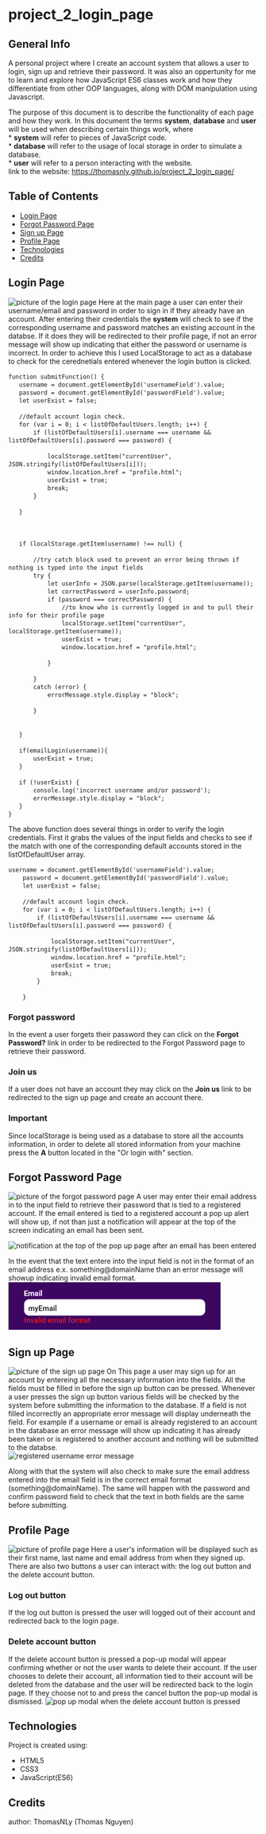 # project_2_login_page
## General Info
A personal project where I create an account system that allows a user to login, sign up and retrieve their password. It was also an oppertunity for me to learn and explore how JavaScript ES6 classes work and how they differentiate from other OOP languages, along with DOM manipulation using Javascript.

The purpose of this document is to describe the functionality of each page and how they work. In this document the terms **system**, **database**  and **user** will be used when describing certain things work, where 
<br>\* **system** will refer to pieces of JavaScript code. 
<br>\* **database** will refer to the usage of local storage in order to simulate a database.
<br>\* **user** will refer to a person interacting with the website.
<br>link to the website: https://thomasnly.github.io/project_2_login_page/

## Table of Contents
+ [Login Page](#login-page)
+ [Forgot Password Page](#forgot-password-page)
+ [Sign up Page](#sign-up-page)
+ [Profile Page](#profile-page)
+ [Technologies](#technologies)
+ [Credits](#credits)

## Login Page
![picture of the login page](https://github.com/ThomasNLy/project_2_login_page/blob/main/login_page_mockup/Web%201920%20%E2%80%93%20login.png)
Here at the main page a user can enter their username/email and password in order to sign in if they already have an account. After entering their credentials the **system** will check to see if the corresponding username and password matches an existing account in the databse. If it does they will be redirected to their profile page, if not an error message will show up indicating that either the password or username is incorrect.
 In order to achieve this I used LocalStorage to act as a database to check for the cerednetials entered whenever the login button is clicked.
 ```
 function submitFunction() {
    username = document.getElementById('usernameField').value;
    password = document.getElementById('passwordField').value;
    let userExist = false;

    //default account login check.
    for (var i = 0; i < listOfDefaultUsers.length; i++) {
        if (listOfDefaultUsers[i].username === username && listOfDefaultUsers[i].password === password) {
    
            localStorage.setItem("currentUser", JSON.stringify(listOfDefaultUsers[i]));
            window.location.href = "profile.html";
            userExist = true;
            break;
        }

    }



    if (localStorage.getItem(username) !== null) {
        
        //try catch block used to prevent an error being thrown if nothing is typed into the input fields
        try {
            let userInfo = JSON.parse(localStorage.getItem(username));
            let correctPassword = userInfo.password;
            if (password === correctPassword) {
                //to know who is currently logged in and to pull their info for their profile page
                localStorage.setItem("currentUser", localStorage.getItem(username));
                userExist = true;
                window.location.href = "profile.html";
                
            }

        } 
        catch (error) {
            errorMessage.style.display = "block";            

        }


    }

    if(emailLogin(username)){
        userExist = true;
    }

    if (!userExist) {
        console.log('incorrect username and/or password');
        errorMessage.style.display = "block";
    }
}
```
The above function does several things in order to verify the login credentials. First it grabs the values of the input fields and checks to see if the match with one of the corresponding default accounts stored in the listOfDefaultUser array.
```
username = document.getElementById('usernameField').value;
    password = document.getElementById('passwordField').value;
    let userExist = false;

    //default account login check.
    for (var i = 0; i < listOfDefaultUsers.length; i++) {
        if (listOfDefaultUsers[i].username === username && listOfDefaultUsers[i].password === password) {
    
            localStorage.setItem("currentUser", JSON.stringify(listOfDefaultUsers[i]));
            window.location.href = "profile.html";
            userExist = true;
            break;
        }

    }

```
### Forgot password
In the event a user forgets their password they can click on the **Forgot Password?** link in order to be redirected to the Forgot Password page to retrieve their password.

### Join us
If a user does not have an account they may click on the **Join us** link to be redirected to the sign up page and create an account there.

### Important
Since localStorage is being used as a database to store all the accounts information, in order to delete all stored information from your machine press the **A** button located in the "Or login with" section. 

## Forgot Password Page
![picture of the forgot password page](https://github.com/ThomasNLy/project_2_login_page/blob/main/login_page_mockup/Web%201920%20%E2%80%93%20forgot%20password.png)
A user may enter their email address in to the input field to retrieve their password that is tied to a registered account. If the email entered is tied to a registered account a pop up alert will show up, if not than just a notification will appear at the top of the screen indicating an email has been sent.

![notification at the top of the pop up page after an email has been entered](https://github.com/ThomasNLy/project_2_login_page/blob/main/login_page_mockup/Web%201920%20%E2%80%93%20forgot%20password%20%E2%80%93%201.png)

In the event that the text entere into the input field is not in the format of an email address e.x. something@domainName than an error message will showup indicating invalid email format.
<br>![error message for invalid email](https://github.com/SunWukong97/project_2_login_page/blob/main/login_page_mockup/error%20message.png)

## Sign up Page
![picture of the sign up page](https://github.com/ThomasNLy/project_2_login_page/blob/main/login_page_mockup/Web%201920%20%E2%80%93%20registration.png)
On This page a user may sign up for an account by entereing all the necessary information into the fields. All the fields must be filled in before the sign up button can be pressed. Whenever a user presses the sign up button various fields will be checked by the system before submitting the information to the database. If a field is not filled incorrectly an appropriate error message will display underneath the field. For example if a username or email is already registered to an account in the database an error message will show up indicating it has already been taken or is registered to another account and nothing will be submitted to the databse.
<br>![registered username error message](https://github.com/ThomasNLy/project_2_login_page/blob/main/login_page_mockup/error%20message%20%E2%80%93%202.png)

Along with that the system will also check to make sure the email address entered into the email field is in the correct email format (something@domainName). The same will happen with the password and confirm password field to check that the text in both fields are the same before submitting.

## Profile Page
![picture of profile page](https://github.com/ThomasNLy/project_2_login_page/blob/main/login_page_mockup/Web%201920%20%E2%80%93%20profile.png)
Here a user's information will be displayed such as their first name, last name and email address from when they signed up. There are also two buttons a user can interact with: the log out button and the delete account button.

### Log out button
If the log out button is pressed the user will logged out of their account and redirected back to the login page.

### Delete account button
If the delete account button is pressed a pop-up modal will appear confirming whether or not the user wants to delete their account. If the user chooses to delete their account, all information tied to their account will be deleted from the database and the user will be redirected back to the login page. If they choose not to and press the cancel button the pop-up modal is dismissed. 
![pop up modal when the delete account button is pressed](https://github.com/ThomasNLy/project_2_login_page/blob/main/login_page_mockup/Web%201920%20%E2%80%93%20profile%20%E2%80%93%202%20modal.png)

## Technologies
Project is created using:
+ HTML5
+ CSS3
+ JavaScript(ES6)

## Credits
author: ThomasNLy (Thomas Nguyen)
